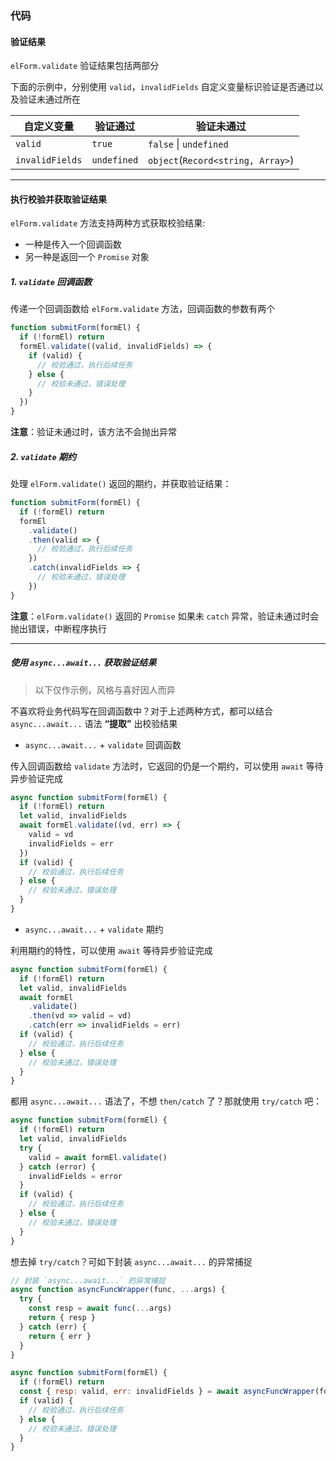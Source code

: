### 代码

#### 验证结果

`elForm.validate` 验证结果包括两部分

下面的示例中，分别使用 `valid`，`invalidFields` 自定义变量标识验证是否通过以及验证未通过所在

| 自定义变量 | 验证通过 | 验证未通过 |
| --- | --- | --- |
| `valid` | `true` | `false` \| `undefined` |
| `invalidFields` | `undefined` | `object`(`Record<string, Array>`) |

---

#### 执行校验并获取验证结果

`elForm.validate` 方法支持两种方式获取校验结果:

- 一种是传入一个回调函数
- 另一种是返回一个 `Promise` 对象

##### 1. `validate` 回调函数

传递一个回调函数给 `elForm.validate` 方法，回调函数的参数有两个

```js
function submitForm(formEl) {
  if (!formEl) return
  formEl.validate((valid, invalidFields) => {
    if (valid) {
      // 校验通过，执行后续任务
    } else {
      // 校验未通过，错误处理
    }
  })
}
```

**注意**：验证未通过时，该方法不会抛出异常

##### 2. `validate` 期约

处理 `elForm.validate()` 返回的期约，并获取验证结果：

```js
function submitForm(formEl) {
  if (!formEl) return
  formEl
    .validate()
    .then(valid => {
      // 校验通过，执行后续任务
    })
    .catch(invalidFields => {
      // 校验未通过，错误处理
    })
}
```

**注意**：`elForm.validate()` 返回的 `Promise` 如果未 `catch` 异常，验证未通过时会抛出错误，中断程序执行

---

##### 使用 `async...await...` 获取验证结果

> 以下仅作示例，风格与喜好因人而异

不喜欢将业务代码写在回调函数中？对于上述两种方式，都可以结合 `async...await...` 语法 **“提取”** 出校验结果

- `async...await...` + `validate` 回调函数

传入回调函数给 `validate` 方法时，它返回的仍是一个期约，可以使用 `await` 等待异步验证完成

```js
async function submitForm(formEl) {
  if (!formEl) return
  let valid, invalidFields
  await formEl.validate((vd, err) => {
    valid = vd
    invalidFields = err
  })
  if (valid) {
    // 校验通过，执行后续任务
  } else {
    // 校验未通过，错误处理
  }
}
```

- `async...await...` + `validate` 期约

利用期约的特性，可以使用 `await` 等待异步验证完成

```js
async function submitForm(formEl) {
  if (!formEl) return
  let valid, invalidFields
  await formEl
    .validate()
    .then(vd => valid = vd)
    .catch(err => invalidFields = err)
  if (valid) {
    // 校验通过，执行后续任务
  } else {
    // 校验未通过，错误处理
  }
}
```

都用 `async...await...` 语法了，不想 `then/catch` 了？那就使用 `try/catch` 吧：

```js
async function submitForm(formEl) {
  if (!formEl) return
  let valid, invalidFields
  try {
    valid = await formEl.validate()
  } catch (error) {
    invalidFields = error
  }
  if (valid) {
    // 校验通过，执行后续任务
  } else {
    // 校验未通过，错误处理
  }
}
```

想去掉 `try/catch`？可如下封装 `async...await...` 的异常捕捉

```js
// 封装 `async...await...` 的异常捕捉
async function asyncFuncWrapper(func, ...args) {
  try {
    const resp = await func(...args)
    return { resp }
  } catch (err) {
    return { err }
  }
}

async function submitForm(formEl) {
  if (!formEl) return
  const { resp: valid, err: invalidFields } = await asyncFuncWrapper(formEl.validate)
  if (valid) {
    // 校验通过，执行后续任务
  } else {
    // 校验未通过，错误处理
  }
}
```

